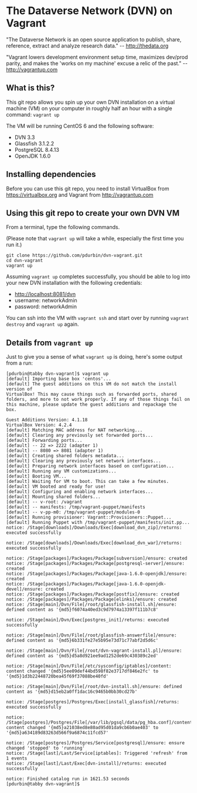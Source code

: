 # The Dataverse Network (DVN) on Vagrant

"The Dataverse Network is an open source application to publish, share, reference, extract and analyze research data." -- http://thedata.org

"Vagrant lowers development environment setup time, maximizes dev/prod parity, and makes the 'works on my machine' excuse a relic of the past." -- http://vagrantup.com

## What is this?

This git repo allows you spin up your own DVN installation on a virtual machine (VM) on your computer in roughly half an hour with a single command: `vagrant up`

The VM will be running CentOS 6 and the following software:

- DVN 3.3
- Glassfish 3.1.2.2
- PostgreSQL 8.4.13
- OpenJDK 1.6.0

## Installing dependencies

Before you can use this git repo, you need to install VirtualBox from https://virtualbox.org and Vagrant from http://vagrantup.com 

## Using this git repo to create your own DVN VM

From a terminal, type the following commands.

(Please note that `vagrant up` will take a while, especially the first time you run it.)

    git clone https://github.com/pdurbin/dvn-vagrant.git
    cd dvn-vagrant
    vagrant up

Assuming `vagrant up` completes successfully, you should be able to log into your new DVN installation with the following credentials:

- <http://localhost:8081/dvn>
- username: networkAdmin
- password: networkAdmin

You can ssh into the VM with `vagrant ssh` and start over by running `vagrant destroy` and `vagrant up` again.

## Details from `vagrant up`

Just to give you a sense of what `vagrant up` is doing, here's some output from a run:

    [pdurbin@tabby dvn-vagrant]$ vagrant up
    [default] Importing base box 'centos'...
    [default] The guest additions on this VM do not match the install version of
    VirtualBox! This may cause things such as forwarded ports, shared
    folders, and more to not work properly. If any of those things fail on
    this machine, please update the guest additions and repackage the
    box.

    Guest Additions Version: 4.1.18
    VirtualBox Version: 4.2.4
    [default] Matching MAC address for NAT networking...
    [default] Clearing any previously set forwarded ports...
    [default] Forwarding ports...
    [default] -- 22 => 2222 (adapter 1)
    [default] -- 8080 => 8081 (adapter 1)
    [default] Creating shared folders metadata...
    [default] Clearing any previously set network interfaces...
    [default] Preparing network interfaces based on configuration...
    [default] Running any VM customizations...
    [default] Booting VM...
    [default] Waiting for VM to boot. This can take a few minutes.
    [default] VM booted and ready for use!
    [default] Configuring and enabling network interfaces...
    [default] Mounting shared folders...
    [default] -- v-root: /vagrant
    [default] -- manifests: /tmp/vagrant-puppet/manifests
    [default] -- v-pp-m0: /tmp/vagrant-puppet/modules-0
    [default] Running provisioner: Vagrant::Provisioners::Puppet...
    [default] Running Puppet with /tmp/vagrant-puppet/manifests/init.pp...
    notice: /Stage[downloads]/Downloads/Exec[download_dvn_zip]/returns: executed successfully

    notice: /Stage[downloads]/Downloads/Exec[download_dvn_war]/returns: executed successfully

    notice: /Stage[packages]/Packages/Package[subversion]/ensure: created
    notice: /Stage[packages]/Packages/Package[postgresql-server]/ensure: created
    notice: /Stage[packages]/Packages/Package[java-1.6.0-openjdk]/ensure: created
    notice: /Stage[packages]/Packages/Package[java-1.6.0-openjdk-devel]/ensure: created
    notice: /Stage[packages]/Packages/Package[postfix]/ensure: created
    notice: /Stage[packages]/Packages/Package[elinks]/ensure: created
    notice: /Stage[main]/Dvn/File[/root/glassfish-install.sh]/ensure: defined content as '{md5}f6074a40ed3c9d7974a13397f111b7c8'

    notice: /Stage[main]/Dvn/Exec[postgres_init]/returns: executed successfully

    notice: /Stage[main]/Dvn/File[/root/glassfish-answerfile]/ensure: defined content as '{md5}6b331fe27e5b95e73d71c77abf2d5d6c'

    notice: /Stage[main]/Dvn/File[/root/dvn-vagrant-install.pl]/ensure: defined content as '{md5}d5a8d921ee9ad1252de69c430389c2ed'

    notice: /Stage[main]/Dvn/File[/etc/sysconfig/iptables]/content: content changed '{md5}5ee09def44bd598f82e3717df846e2fc' to '{md5}1d3b22448720bea45f69f37088be40fd'

    notice: /Stage[main]/Dvn/File[/root/dvn-install.sh]/ensure: defined content as '{md5}d15eb2a0ff1dac16c9465b0bb30cd27b'

    notice: /Stage[postgres]/Postgres/Exec[install_glassfish]/returns: executed successfully

    notice: /Stage[postgres]/Postgres/File[/var/lib/pgsql/data/pg_hba.conf]/content: content changed '{md5}a21038ed8e80ad95d01da9cb6b0ae403' to '{md5}a634189d83263d566f9a6874c11fcd57'

    notice: /Stage[postgres]/Postgres/Service[postgresql]/ensure: ensure changed 'stopped' to 'running'
    notice: /Stage[last]/Last/Service[iptables]: Triggered 'refresh' from 1 events
    notice: /Stage[last]/Last/Exec[dvn-install]/returns: executed successfully

    notice: Finished catalog run in 1621.53 seconds
    [pdurbin@tabby dvn-vagrant]$ 
